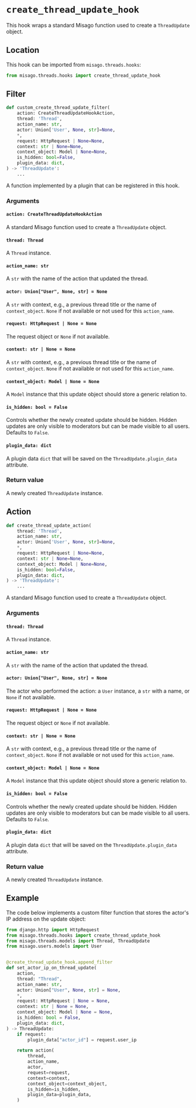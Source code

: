 # `create_thread_update_hook`

This hook wraps a standard Misago function used to create a `ThreadUpdate` object.


## Location

This hook can be imported from `misago.threads.hooks`:

```python
from misago.threads.hooks import create_thread_update_hook
```


## Filter

```python
def custom_create_thread_update_filter(
    action: CreateThreadUpdateHookAction,
    thread: 'Thread',
    action_name: str,
    actor: Union['User', None, str]=None,
    *,
    request: HttpRequest | None=None,
    context: str | None=None,
    context_object: Model | None=None,
    is_hidden: bool=False,
    plugin_data: dict,
) -> 'ThreadUpdate':
    ...
```

A function implemented by a plugin that can be registered in this hook.


### Arguments

#### `action: CreateThreadUpdateHookAction`

A standard Misago function used to create a `ThreadUpdate` object.


#### `thread: Thread`

A `Thread` instance.


#### `action_name: str`

A `str` with the name of the action that updated the thread.


#### `actor: Union["User", None, str] = None`

A `str` with context, e.g., a previous thread title or the name of `context_object`. `None` if not available or not used for this `action_name`.


#### `request: HttpRequest | None = None`

The request object or `None` if not available.


#### `context: str | None = None`

A `str` with context, e.g., a previous thread title or the name of `context_object`. `None` if not available or not used for this `action_name`.


#### `context_object: Model | None = None`

A `Model` instance that this update object should store a generic relation to.


#### `is_hidden: bool = False`

Controls whether the newly created update should be hidden. Hidden updates are only visible to moderators but can be made visible to all users. Defaults to `False`.


#### `plugin_data: dict`

A plugin data `dict` that will be saved on the `ThreadUpdate.plugin_data` attribute.


### Return value

A newly created `ThreadUpdate` instance.


## Action

```python
def create_thread_update_action(
    thread: 'Thread',
    action_name: str,
    actor: Union['User', None, str]=None,
    *,
    request: HttpRequest | None=None,
    context: str | None=None,
    context_object: Model | None=None,
    is_hidden: bool=False,
    plugin_data: dict,
) -> 'ThreadUpdate':
    ...
```

A standard Misago function used to create a `ThreadUpdate` object.


### Arguments

#### `thread: Thread`

A `Thread` instance.


#### `action_name: str`

A `str` with the name of the action that updated the thread.


#### `actor: Union["User", None, str] = None`

The actor who performed the action: a `User` instance, a `str` with a name, or `None` if not available.


#### `request: HttpRequest | None = None`

The request object or `None` if not available.


#### `context: str | None = None`

A `str` with context, e.g., a previous thread title or the name of `context_object`. `None` if not available or not used for this `action_name`.


#### `context_object: Model | None = None`

A `Model` instance that this update object should store a generic relation to.


#### `is_hidden: bool = False`

Controls whether the newly created update should be hidden. Hidden updates are only visible to moderators but can be made visible to all users. Defaults to `False`.


#### `plugin_data: dict`

A plugin data `dict` that will be saved on the `ThreadUpdate.plugin_data` attribute.


### Return value

A newly created `ThreadUpdate` instance.


## Example

The code below implements a custom filter function that stores the actor's IP address on the update object:

```python
from django.http import HttpRequest
from misago.threads.hooks import create_thread_update_hook
from misago.threads.models import Thread, ThreadUpdate
from misago.users.models import User


@create_thread_update_hook.append_filter
def set_actor_ip_on_thread_update(
    action,
    thread: "Thread",
    action_name: str,
    actor: Union["User", None, str] = None,
    *,
    request: HttpRequest | None = None,
    context: str | None = None,
    context_object: Model | None = None,
    is_hidden: bool = False,
    plugin_data: dict,
) -> ThreadUpdate:
    if request:
        plugin_data["actor_id"] = request.user_ip

    return action(
        thread,
        action_name,
        actor,
        request=request,
        context=context,
        context_object=context_object,
        is_hidden=is_hidden,
        plugin_data=plugin_data,
    )
```